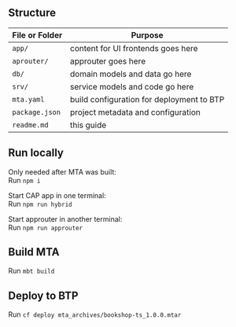 ## Structure

File or Folder | Purpose
---------|----------
`app/` | content for UI frontends goes here
`aprouter/` | approuter goes here
`db/` | domain models and data go here
`srv/` | service models and code go here
`mta.yaml` | build configuration for deployment to BTP
`package.json` | project metadata and configuration
`readme.md` | this guide


## Run locally

Only needed after MTA was built:\
Run `npm i`

Start CAP app in one terminal:\
Run `npm run hybrid`

Start approuter in another terminal:\
Run `npm run approuter`

## Build MTA

Run `mbt build`

## Deploy to BTP

Run `cf deploy mta_archives/bookshop-ts_1.0.0.mtar`
